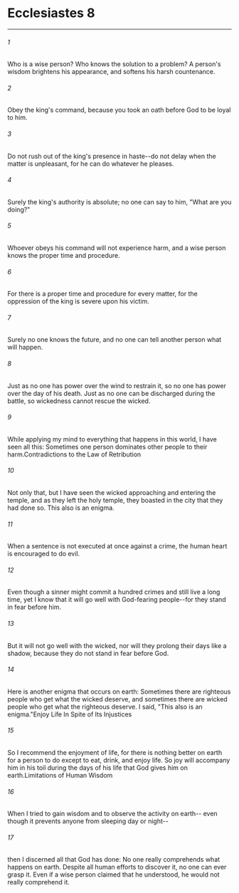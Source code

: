 # Ecclesiastes 8
***



###### 1 
Who is a wise person? Who knows the solution to a problem? A person's wisdom brightens his appearance, and softens his harsh countenance. 

###### 2 
Obey the king's command, because you took an oath before God to be loyal to him. 

###### 3 
Do not rush out of the king's presence in haste--do not delay when the matter is unpleasant, for he can do whatever he pleases. 

###### 4 
Surely the king's authority is absolute; no one can say to him, "What are you doing?" 

###### 5 
Whoever obeys his command will not experience harm, and a wise person knows the proper time and procedure. 

###### 6 
For there is a proper time and procedure for every matter, for the oppression of the king is severe upon his victim. 

###### 7 
Surely no one knows the future, and no one can tell another person what will happen. 

###### 8 
Just as no one has power over the wind to restrain it, so no one has power over the day of his death. Just as no one can be discharged during the battle, so wickedness cannot rescue the wicked. 

###### 9 
While applying my mind to everything that happens in this world, I have seen all this: Sometimes one person dominates other people to their harm.Contradictions to the Law of Retribution 

###### 10 
Not only that, but I have seen the wicked approaching and entering the temple, and as they left the holy temple, they boasted in the city that they had done so. This also is an enigma. 

###### 11 
When a sentence is not executed at once against a crime, the human heart is encouraged to do evil. 

###### 12 
Even though a sinner might commit a hundred crimes and still live a long time, yet I know that it will go well with God-fearing people--for they stand in fear before him. 

###### 13 
But it will not go well with the wicked, nor will they prolong their days like a shadow, because they do not stand in fear before God. 

###### 14 
Here is another enigma that occurs on earth: Sometimes there are righteous people who get what the wicked deserve, and sometimes there are wicked people who get what the righteous deserve. I said, "This also is an enigma."Enjoy Life In Spite of Its Injustices 

###### 15 
So I recommend the enjoyment of life, for there is nothing better on earth for a person to do except to eat, drink, and enjoy life. So joy will accompany him in his toil during the days of his life that God gives him on earth.Limitations of Human Wisdom 

###### 16 
When I tried to gain wisdom and to observe the activity on earth-- even though it prevents anyone from sleeping day or night-- 

###### 17 
then I discerned all that God has done: No one really comprehends what happens on earth. Despite all human efforts to discover it, no one can ever grasp it. Even if a wise person claimed that he understood, he would not really comprehend it.
